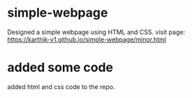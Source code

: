 # simple-webpage
Designed  a simple webpage using HTML and CSS. 
visit page: https://karthik-v1.github.io/simple-webpage/minor.html

# added some code
added html and css code to the repo.
